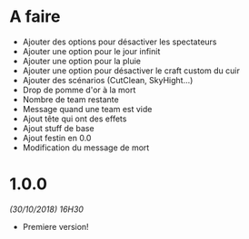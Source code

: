 # A faire
- Ajouter des options pour désactiver les spectateurs
- Ajouter une option pour le jour infinit
- Ajouter une option pour la pluie
- Ajouter une option pour désactiver le craft custom du cuir
- Ajouter des scénarios (CutClean, SkyHight...)
- Drop de pomme d'or à la mort
- Nombre de team restante
- Message quand une team est vide
- Ajout tête qui ont des effets
- Ajout stuff de base
- Ajout festin en 0.0
- Modification du message de mort

# 1.0.0
*(30/10/2018) 16H30*
- Premiere version!
